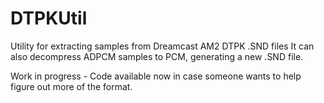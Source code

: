 # DTPKUtil
Utility for extracting samples from Dreamcast AM2 DTPK .SND files
It can also decompress ADPCM samples to PCM, generating a new .SND file.

Work in progress - Code available now in case someone wants to help figure out more of the format.
